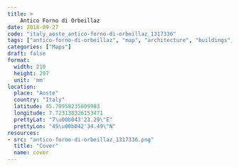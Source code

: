 ```yaml
---
title: > 
    Antico Forno di Orbeillaz
date: 2018-09-27
code: "italy_aoste_antico-forno-di-orbeillaz_1317336"
tags: ["antico-forno-di-orbeillaz", "map", "architecture", "buildings", "Aoste", "Italy"]
categories: ["Maps"]
draft: false
format:
  width: 210
  height: 297
  unit: 'mm'
location:
  place: "Aoste"
  country: "Italy"
  latitude: 45.70958235609983
  longitude: 7.723138326153471
  prettyLat: "7\u00b043'23.29\"E"
  prettyLon: "45\u00b042'34.49\"N"
resources:
- src: "antico-forno-di-orbeillaz_1317336.png"
  title: "Cover"
  name: cover
---
```

